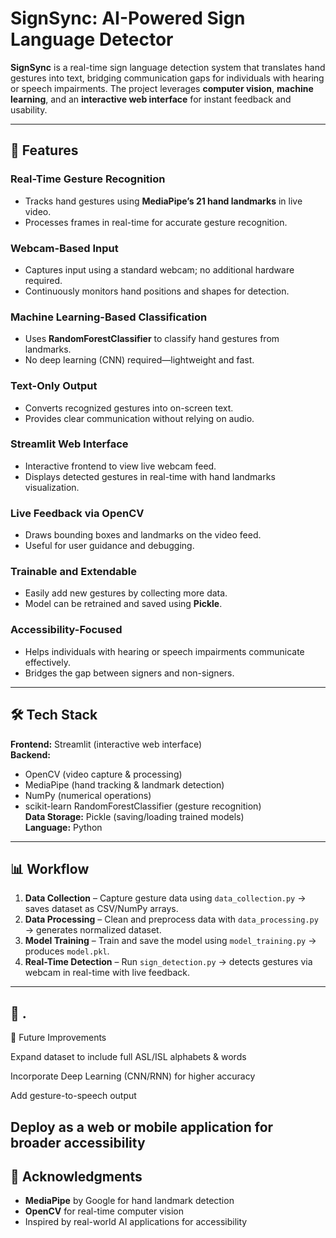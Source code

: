 
# SignSync: AI-Powered Sign Language Detector

**SignSync** is a real-time sign language detection system that translates hand gestures into text, bridging communication gaps for individuals with hearing or speech impairments. The project leverages **computer vision**, **machine learning**, and an **interactive web interface** for instant feedback and usability.

---

## 🚀 Features

### Real-Time Gesture Recognition
- Tracks hand gestures using **MediaPipe’s 21 hand landmarks** in live video.  
- Processes frames in real-time for accurate gesture recognition.

### Webcam-Based Input
- Captures input using a standard webcam; no additional hardware required.  
- Continuously monitors hand positions and shapes for detection.

### Machine Learning-Based Classification
- Uses **RandomForestClassifier** to classify hand gestures from landmarks.  
- No deep learning (CNN) required—lightweight and fast.

### Text-Only Output
- Converts recognized gestures into on-screen text.  
- Provides clear communication without relying on audio.

### Streamlit Web Interface
- Interactive frontend to view live webcam feed.  
- Displays detected gestures in real-time with hand landmarks visualization.

### Live Feedback via OpenCV
- Draws bounding boxes and landmarks on the video feed.  
- Useful for user guidance and debugging.

### Trainable and Extendable
- Easily add new gestures by collecting more data.  
- Model can be retrained and saved using **Pickle**.

### Accessibility-Focused
- Helps individuals with hearing or speech impairments communicate effectively.  
- Bridges the gap between signers and non-signers.

---

## 🛠️ Tech Stack

**Frontend:** Streamlit (interactive web interface)  
**Backend:**
- OpenCV (video capture & processing)  
- MediaPipe (hand tracking & landmark detection)  
- NumPy (numerical operations)  
- scikit-learn RandomForestClassifier (gesture recognition)  
**Data Storage:** Pickle (saving/loading trained models)  
**Language:** Python  

---
## 📊 Workflow
1. **Data Collection** – Capture gesture data using `data_collection.py` → saves dataset as CSV/NumPy arrays.  
2. **Data Processing** – Clean and preprocess data with `data_processing.py` → generates normalized dataset.  
3. **Model Training** – Train and save the model using `model_training.py` → produces `model.pkl`.  
4. **Real-Time Detection** – Run `sign_detection.py` → detects gestures via webcam in real-time with live feedback.

---

## 🎯 .

📌 Future Improvements

Expand dataset to include full ASL/ISL alphabets & words

Incorporate Deep Learning (CNN/RNN) for higher accuracy

Add gesture-to-speech output

Deploy as a web or mobile application for broader accessibility
---

## 🤝 Acknowledgments
- **MediaPipe** by Google for hand landmark detection  
- **OpenCV** for real-time computer vision  
- Inspired by real-world AI applications for accessibility

